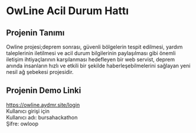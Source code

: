 # OwLine Acil Durum Hattı
## Projenin Tanımı
Owline projesi;deprem sonrası, güvenli bölgelerin tespit edilmesi, yardım taleplerinin iletilmesi ve acil durum bilgilerinin paylaşılması gibi önemli iletişim ihtiyaçlarının karşılanması hedefleyen bir web servist, deprem anında insanların hızlı ve etkili bir şekilde haberleşebilmelerini sağlayan yeni nesil ağ şebekesi projesidir.
## Projenin Demo Linki
https://owline.aydmr.site/login  
Kullanıcı girişi için  
Kullanıcı adı: bursahackathon  
Şifre: owloop  

